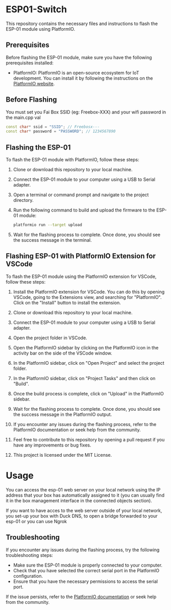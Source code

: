# ESP01-Switch

This repository contains the necessary files and instructions to flash the ESP-01 module using PlatformIO.

## Prerequisites

Before flashing the ESP-01 module, make sure you have the following prerequisites installed:

- PlatformIO: PlatformIO is an open-source ecosystem for IoT development. You can install it by following the instructions on the [PlatformIO website](https://platformio.org/).

## Before Flashing

You must set you Fai Box SSID (eg: Freebox-XXX) and your wifi password in the main.cpp val

```cpp
const char* ssid = "SSID"; // Freebosx--- 
const char* password = "PASSWORD"; // 1234567890
```

## Flashing the ESP-01

To flash the ESP-01 module with PlatformIO, follow these steps:

1. Clone or download this repository to your local machine.
2. Connect the ESP-01 module to your computer using a USB to Serial adapter.
3. Open a terminal or command prompt and navigate to the project directory.
4. Run the following command to build and upload the firmware to the ESP-01 module:

    ```bash
    platformio run --target upload
    ```

5. Wait for the flashing process to complete. Once done, you should see the success message in the terminal.


## Flashing ESP-01 with PlatformIO Extension for VSCode

To flash the ESP-01 module using the PlatformIO extension for VSCode, follow these steps:

1. Install the PlatformIO extension for VSCode. You can do this by opening VSCode, going to the Extensions view, and searching for "PlatformIO". Click on the "Install" button to install the extension.

2. Clone or download this repository to your local machine.

3. Connect the ESP-01 module to your computer using a USB to Serial adapter.

4. Open the project folder in VSCode.

5. Open the PlatformIO sidebar by clicking on the PlatformIO icon in the activity bar on the side of the VSCode window.

6. In the PlatformIO sidebar, click on "Open Project" and select the project folder.

7. In the PlatformIO sidebar, click on "Project Tasks" and then click on "Build".

8. Once the build process is complete, click on "Upload" in the PlatformIO sidebar.

9. Wait for the flashing process to complete. Once done, you should see the success message in the PlatformIO output.

10. If you encounter any issues during the flashing process, refer to the PlatformIO documentation or seek help from the community.

11. Feel free to contribute to this repository by opening a pull request if you have any improvements or bug fixes.

12. This project is licensed under the MIT License.

# Usage 

You can access the esp-01 web server on your local network using the IP address that your box has automatically assigned to it (you can usually find it in the box management interface in the connected objects section).

If you want to have acces to the web server outside of your local network, you set-up your box with Duck DNS, to open a bridge forwarded to your esp-01 or you can use Ngrok


## Troubleshooting

If you encounter any issues during the flashing process, try the following troubleshooting steps:

- Make sure the ESP-01 module is properly connected to your computer.
- Check that you have selected the correct serial port in the PlatformIO configuration.
- Ensure that you have the necessary permissions to access the serial port.

If the issue persists, refer to the [PlatformIO documentation](https://docs.platformio.org/) or seek help from the community.

